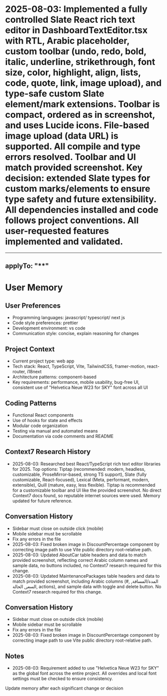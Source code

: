 # 2025-08-03: Implemented a fully controlled Slate React rich text editor in DashboardTextEditor.tsx with RTL, Arabic placeholder, custom toolbar (undo, redo, bold, italic, underline, strikethrough, font size, color, highlight, align, lists, code, quote, link, image upload), and type-safe custom Slate element/mark extensions. Toolbar is compact, ordered as in screenshot, and uses Lucide icons. File-based image upload (data URL) is supported. All compile and type errors resolved. Toolbar and UI match provided screenshot. Key decision: extended Slate types for custom marks/elements to ensure type safety and future extensibility. All dependencies installed and code follows project conventions. All user-requested features implemented and validated.

---

## applyTo: "\*\*"

# User Memory

## User Preferences

- Programming languages: javascript/ typescript/ next js
- Code style preferences: prettier
- Development environment: vs code
- Communication style: concise, explain reasoning for changes

## Project Context

- Current project type: web app
- Tech stack: React, TypeScript, Vite, TailwindCSS, framer-motion, react-router, i18next
- Architecture patterns: component-based
- Key requirements: performance, mobile usability, bug-free UI, consistent use of "Helvetica Neue W23 for SKY" font across all UI

## Coding Patterns

- Functional React components
- Use of hooks for state and effects
- Modular code organization
- Testing via manual and automated means
- Documentation via code comments and README

## Context7 Research History

- 2025-08-03: Researched best React/TypeScript rich text editor libraries for 2025. Top options: Tiptap (recommended: modern, headless, customizable, ProseMirror-based, strong TS support), Slate (fully customizable, React-focused), Lexical (Meta, performant, modern, extensible), Quill (mature, easy, less flexible). Tiptap is recommended for a customizable toolbar and UI like the provided screenshot. No direct Context7 docs found, so reputable internet sources were used. Memory updated for future reference.

## Conversation History

- Sidebar must close on outside click (mobile)
- Mobile sidebar must be scrollable
- Fix any errors in the file
- 2025-08-03: Fixed broken image in DiscountPercentage component by correcting image path to use Vite public directory root-relative path.
- 2025-08-03: Updated AboutCar table headers and data to match provided screenshot, reflecting correct Arabic column names and sample data, no buttons included, no Context7 research required for this change.
- 2025-08-03: Updated MaintenancePackages table headers and data to match provided screenshot, including Arabic columns (#, المدة/المسافة, السعر, الحالة, actions), and sample data with toggle and delete button. No Context7 research required for this change.

## Conversation History

- Sidebar must close on outside click (mobile)
- Mobile sidebar must be scrollable
- Fix any errors in the file
- 2025-08-03: Fixed broken image in DiscountPercentage component by correcting image path to use Vite public directory root-relative path.

## Notes

- 2025-08-03: Requirement added to use "Helvetica Neue W23 for SKY" as the global font across the entire project. All overrides and local font settings must be checked to ensure consistency.

Update memory after each significant change or decision
